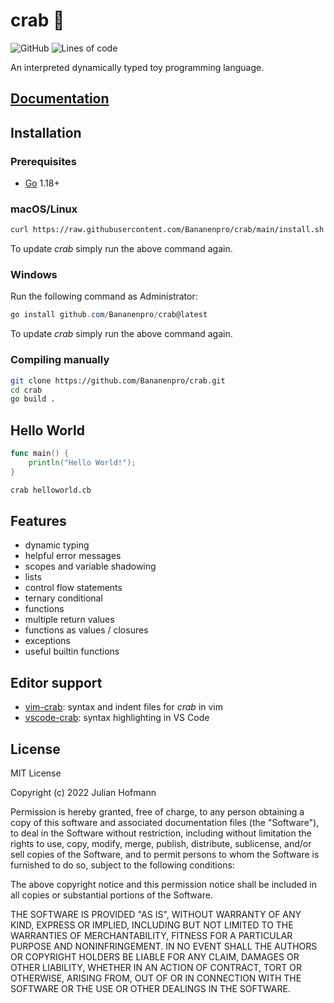 # crab 🦀

![GitHub](https://img.shields.io/github/license/Bananenpro/crab)
![Lines of code](https://img.shields.io/tokei/lines/github/Bananenpro/crab)

An interpreted dynamically typed toy programming language.

## [Documentation](https://github.com/Bananenpro/crab/blob/main/DOCUMENTATION.md)

## Installation

### Prerequisites

- [Go](https://go.dev/) 1.18+

### macOS/Linux

```sh
curl https://raw.githubusercontent.com/Bananenpro/crab/main/install.sh | bash
```

To update _crab_ simply run the above command again.

### Windows

Run the following command as Administrator:

```powershell
go install github.com/Bananenpro/crab@latest
```

To update _crab_ simply run the above command again.

### Compiling manually

```sh
git clone https://github.com/Bananenpro/crab.git
cd crab
go build .
```

## Hello World

```go
func main() {
    println("Hello World!");
}
```

```sh
crab helloworld.cb
```

## Features

- dynamic typing
- helpful error messages
- scopes and variable shadowing
- lists
- control flow statements
- ternary conditional
- functions
- multiple return values
- functions as values / closures
- exceptions
- useful builtin functions

## Editor support

- [vim-crab](https://github.com/Bananenpro/vim-crab): syntax and indent files for _crab_ in vim
- [vscode-crab](https://github.com/Bananenpro/vscode-crab): syntax highlighting in VS Code

## License

MIT License

Copyright (c) 2022 Julian Hofmann

Permission is hereby granted, free of charge, to any person obtaining a copy
of this software and associated documentation files (the "Software"), to deal
in the Software without restriction, including without limitation the rights
to use, copy, modify, merge, publish, distribute, sublicense, and/or sell
copies of the Software, and to permit persons to whom the Software is
furnished to do so, subject to the following conditions:

The above copyright notice and this permission notice shall be included in all
copies or substantial portions of the Software.

THE SOFTWARE IS PROVIDED "AS IS", WITHOUT WARRANTY OF ANY KIND, EXPRESS OR
IMPLIED, INCLUDING BUT NOT LIMITED TO THE WARRANTIES OF MERCHANTABILITY,
FITNESS FOR A PARTICULAR PURPOSE AND NONINFRINGEMENT. IN NO EVENT SHALL THE
AUTHORS OR COPYRIGHT HOLDERS BE LIABLE FOR ANY CLAIM, DAMAGES OR OTHER
LIABILITY, WHETHER IN AN ACTION OF CONTRACT, TORT OR OTHERWISE, ARISING FROM,
OUT OF OR IN CONNECTION WITH THE SOFTWARE OR THE USE OR OTHER DEALINGS IN THE
SOFTWARE.
